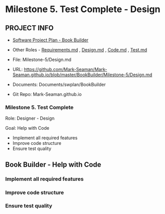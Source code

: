 # Milestone 5. Test Complete - Design


## PROJECT INFO

* [Software Project Plan - Book Builder](../Index.md)

* Other Roles - [Requirements.md](Requirements.md)
, [Design.md](Design.md)
, [Code.md](Code.md)
, [Test.md](Test.md)



* File: Milestone-5/Design.md

* URL: https://github.com/Mark-Seaman/Mark-Seaman.github.io/blob/master/BookBuilder/Milestone-5/Design.md

* Documents: Documents/swplan/BookBuilder

* Git Repo: Mark-Seaman.github.io




### Milestone 5. Test Complete



Role: Designer - Design

Goal: Help with Code

* Implement all required features
* Improve code structure
* Ensure test quality



## Book Builder - Help with Code



### Implement all required features


### Improve code structure


### Ensure test quality
